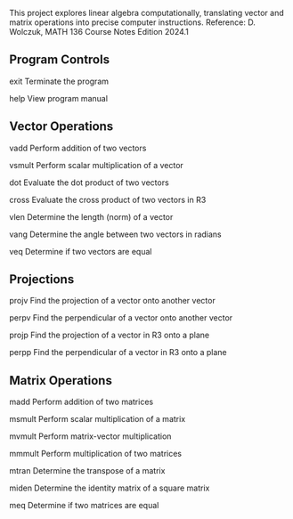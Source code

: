 This project explores linear algebra computationally, translating vector and matrix operations into precise computer instructions.
Reference: D. Wolczuk, MATH 136 Course Notes Edition 2024.1



Program Controls
----------------------------------------
exit            Terminate the program

help            View program manual

Vector Operations
----------------------------------------
vadd            Perform addition of two vectors

vsmult          Perform scalar multiplication of a vector

dot             Evaluate the dot product of two vectors

cross           Evaluate the cross product of two vectors in R3

vlen            Determine the length (norm) of a vector

vang            Determine the angle between two vectors in radians

veq             Determine if two vectors are equal

Projections
----------------------------------------
projv           Find the projection of a vector onto another vector

perpv           Find the perpendicular of a vector onto another vector

projp           Find the projection of a vector in R3 onto a plane

perpp           Find the perpendicular of a vector in R3 onto a plane

Matrix Operations
----------------------------------------
madd            Perform addition of two matrices

msmult          Perform scalar multiplication of a matrix

mvmult          Perform matrix-vector multiplication

mmmult          Perform multiplication of two matrices

mtran           Determine the transpose of a matrix

miden           Determine the identity matrix of a square matrix

meq             Determine if two matrices are equal
